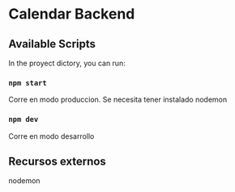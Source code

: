 # Calendar Backend

## Available Scripts

In the proyect dictory, you can run:

### `npm start`

Corre en modo produccion. Se necesita tener instalado nodemon

### `npm dev`

Corre en modo desarrollo


## Recursos externos 

nodemon


